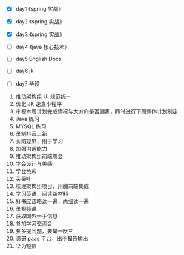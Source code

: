 - [x] day1 《spring 实战》
- [x] day2 《spring 实战》
- [x] day3 《spring 实战》
- [ ] day4 《java 核心技术》
- [ ] day5 English Docs
- [ ] day6 jk
- [ ] day7 毕设






























1. 推动架构组 UI 规范统一
2. 优化 JK 速查小程序
3. 审视本周计划完成情况与大方向是否偏离，同时进行下周整体计划制定
4. Java 练习
5. MYSQL 练习
6. 录制抖音上新
7. 买防窥屏，用于学习
8.  加强沟通能力
9.  推动架构组前端周会
10. 学会设计与美感
11. 学会色彩
12. 买茶叶
13. 梳理架构组项目、用微前端集成
14. 学习英语，阅读新材料
15. 好书应该略读一遍，再细读一遍
16. 录视频课
17. 获取国外一手信息
18. 参加学习交流会
19. 要多提问题，要举一反三
20. 调研 paas 平台，出份报告输出
21. 华为短信
